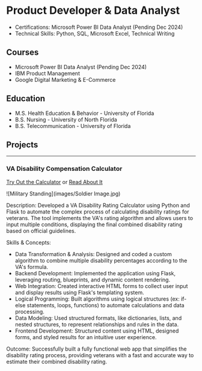 # Product Developer & Data Analyst

- Certifications: Microsoft Power BI Data Analyst (Pending Dec 2024)
- Technical Skills: Python, SQL, Microsoft Excel, Technical Writing

## Courses
- Microsoft Power BI Data Analyst (Pending Dec 2024)
- IBM Product Management
- Google Digital Marketing & E-Commerce

## Education
- M.S. Health Education & Behavior - University of Florida
- B.S. Nursing - University of North Florida
- B.S. Telecommunication - University of Florida


## Projects
--------------------------------------------------------
### VA Disability Compensation Calculator

[Try Out the Calculator](http://127.0.0.1:4000/) or [Read About It](https://www.zhadaray.com/post/va-disability-guide)

![Military Standing](images/Soldier Image.jpg)

Description: Developed a VA Disability Rating Calculator using Python and Flask to automate the complex process of calculating disability ratings for veterans. The tool implements the VA's rating algorithm and allows users to input multiple conditions, displaying the final combined disability rating based on official guidelines.

Skills & Concepts:

- Data Transformation & Analysis: Designed and coded a custom algorithm to combine multiple disability percentages according to the VA's formula.
- Backend Development: Implemented the application using Flask, leveraging routing, blueprints, and dynamic content rendering.
- Web Integration: Created interactive HTML forms to collect user input and display results using Flask's templating system.
- Logical Programming: Built algorithms using logical structures (ex: if-else statements, loops, functions) to automate calculations and data processing.
- Data Modeling: Used structured formats, like dictionaries, lists, and nested structures, to represent relationships and rules in the data.
- Frontend Development: Structured content using HTML, designed forms, and styled results for an intuitive user experience.

Outcome: Successfully built a fully functional web app that simplifies the disability rating process, providing veterans with a fast and accurate way to estimate their combined disability rating.



